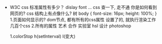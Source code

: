 - W3C css 标准属性有多少？
  dislay font ...
  css 查一下, 走不通
  你是如何看到网页的?
  css 结构上有点像什么? 树
  body {
    font-size: 16px;
    height: 100%;
  }
  1.页面如何显示的? dom节点, 都有所有的css属性 设置了的,
    就执行渲染工作 几百个css
  2.所有的属性 艺术 
  合作 实验室
  hsl 设计 photoshop

  1.colorStop h(setInterval) l(变大)
